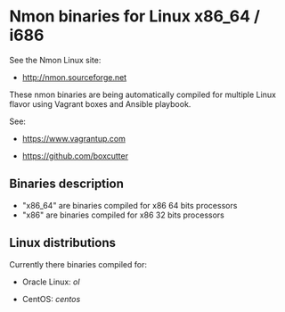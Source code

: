 # Nmon binaries for Linux x86_64 / i686

See the Nmon Linux site: 

* http://nmon.sourceforge.net

These nmon binaries are being automatically compiled for multiple Linux flavor using Vagrant boxes and Ansible playbook.

See: 

* https://www.vagrantup.com

* https://github.com/boxcutter

## Binaries description

* "x86_64" are binaries compiled for x86 64 bits processors
* "x86" are binaries compiled for x86 32 bits processors

## Linux distributions

Currently there binaries compiled for:

* Oracle Linux: *ol*

* CentOS: *centos*